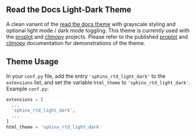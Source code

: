 Read the Docs Light-Dark Theme
------------------------------

A clean variant of the [read the docs theme](https://github.com/readthedocs/sphinx_rtd_theme)
with grayscale styling and optional light mode / dark mode toggling.
This theme is currently used with the [proplot](https://github.com/lukelbd/proplot.git)
and [climopy](https://github.com/lukelbd/climopy.git) projects.
Please refer to the published [proplot](https://proplot.readthedocs.io)
and [climopy](https://climopy.readthedocs.io) documentation for
demonstrations of the theme.

Theme Usage
-----------

In your `conf.py` file, add the entry ``'sphinx_rtd_light_dark'`` to the `extensions` list,
and set the variable `html_theme` to ``'sphinx_rtd_light_dark'``. Example `conf.py`:

```python
extensions = [
  ...
  'sphinx_rtd_light_dark',
  ...
]
html_theme = 'sphinx_rtd_light_dark'
```
